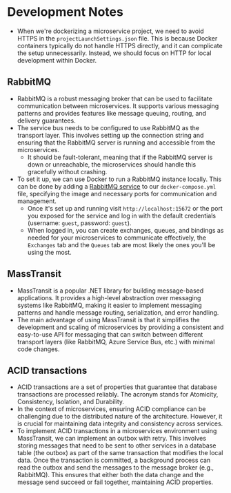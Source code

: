 # Development Notes

- When we're dockerizing a microservice project, we need to avoid HTTPS in the `projectLaunchSettings.json` file. This is because Docker containers typically do not handle HTTPS directly, and it can complicate the setup unnecessarily. Instead, we should focus on HTTP for local development within Docker.

## RabbitMQ

- RabbitMQ is a robust messaging broker that can be used to facilitate communication between microservices. It supports various messaging patterns and provides features like message queuing, routing, and delivery guarantees.
- The service bus needs to be configured to use RabbitMQ as the transport layer. This involves setting up the connection string and ensuring that the RabbitMQ server is running and accessible from the microservices.
  - It should be fault-tolerant, meaning that if the RabbitMQ server is down or unreachable, the microservices should handle this gracefully without crashing.
- To set it up, we can use Docker to run a RabbitMQ instance locally. This can be done by adding a [RabbitMQ service](../AsciiTypeGenerator/docker-compose.yml) to our `docker-compose.yml` file, specifying the image and necessary ports for communication and management.
  - Once it's set up and running visit `http://localhost:15672` or the port you exposed for the service and log in with the default credentials (username: `guest`, password: `guest`).
  - When logged in, you can create exchanges, queues, and bindings as needed for your microservices to communicate effectively, the `Exchanges` tab and the `Queues` tab are most likely the ones you'll be using the most.

## MassTransit

- MassTransit is a popular .NET library for building message-based applications. It provides a high-level abstraction over messaging systems like RabbitMQ, making it easier to implement messaging patterns and handle message routing, serialization, and error handling.
- The main advantage of using MassTransit is that it simplifies the development and scaling of microservices by providing a consistent and easy-to-use API for messaging that can switch between different transport layers (like RabbitMQ, Azure Service Bus, etc.) with minimal code changes.

## ACID transactions

- ACID transactions are a set of properties that guarantee that database transactions are processed reliably. The acronym stands for Atomicity, Consistency, Isolation, and Durability.
- In the context of microservices, ensuring ACID compliance can be challenging due to the distributed nature of the architecture. However, it is crucial for maintaining data integrity and consistency across services.
- To implement ACID transactions in a microservices environment using MassTransit, we can implement an outbox with retry. This involves storing messages that need to be sent to other services in a database table (the outbox) as part of the same transaction that modifies the local data. Once the transaction is committed, a background process can read the outbox and send the messages to the message broker (e.g., RabbitMQ). This ensures that either both the data change and the message send succeed or fail together, maintaining ACID properties.
